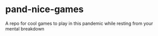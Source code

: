 # pand-nice-games
A repo for cool games to play in this pandemic while resting from your mental breakdown
